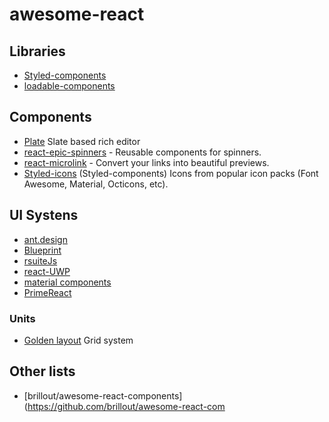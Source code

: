 # awesome-react

## Libraries
- [Styled-components](https://styled-components.com)
- [loadable-components](https://loadable-components.com/)

## Components
* [Plate](https://plate.udecode.io/docs/Plate#renderelement) Slate based rich editor
* [react-epic-spinners](https://github.com/bondz/react-epic-spinners) - Reusable components for spinners.
* [react-microlink](https://github.com/microlinkhq/sdk) - Convert your links into beautiful previews.
* [Styled-icons](https://github.com/styled-icons/styled-icons) (Styled-components) Icons from popular icon packs (Font Awesome, Material, Octicons, etc).

## UI Systens
- [ant.design](https://ant.design/components/page-header/)
- [Blueprint](https://blueprintjs.com/docs/#core/components/overflow-list)
- [rsuiteJs](https://rsuitejs.com/en/components/message)
- [react-UWP](https://www.react-uwp.com/components/autosuggestbox)
- [material components](https://github.com/material-components/material-components-web-react)
- [PrimeReact](https://www.primefaces.org/primereact/#/card)

### Units
- [Golden layout](http://golden-layout.com/examples/#7c599be2a33fb57a47dfb43a53df2437) Grid system


## Other lists
- [brillout/awesome-react-components](https://github.com/brillout/awesome-react-com
